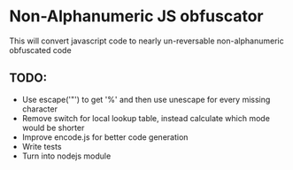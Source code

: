 # Non-Alphanumeric JS obfuscator
This will convert javascript code to nearly un-reversable non-alphanumeric obfuscated code

## TODO:
* Use escape('"') to get '%' and then use unescape for every missing character
* Remove switch for local lookup table, instead calculate which mode would be shorter
* Improve encode.js for better code generation
* Write tests
* Turn into nodejs module
